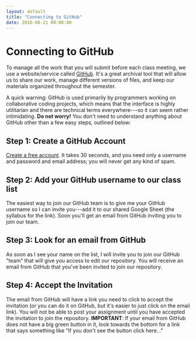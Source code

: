 ```yaml
---
layout: default
title: "Connecting to GitHub"
date: 2016-08-21 00:00:00
---
```

# Connecting to GitHub

To manage all the work that you will submit before each class meeting, we use a website/service called [GitHub](http://github.com). It's a great archival tool that will allow us to share our work, manage different versions of files, and keep our materials organized throughout the semester.

A quick warning: GitHub is used primarily by programmers working on collaborative coding projects, which means that the interface is highly utilitarian and there are technical terms everywhere---so it can seem rather intimidating. **Do not worry!** You don't need to understand anything about GitHub other than a few easy steps, outlined below:

## Step 1: Create a GitHub Account
[Create a free account](https://github.com/join). It takes 30 seconds, and you need only a username and password and email address; you will never get any kind of spam.

## Step 2: Add your GitHub username to our class list
The easiest way to join our GitHub team is to give me your GitHub username so I can invite you---add it to our shared Google Sheet (the syllabus for the link). Soon you'll get an email from GitHub inviting you to join our team.

## Step 3: Look for an email from GitHub
As soon as I see your name on the list, I will invite you to join our GitHub "team" that will give you access to edit our repository. You will receive an email from GitHub that you've been invited to join our repository.

## Step 4: Accept the Invitation
The email from GitHub will have a link you need to click to accept the invitation (or you can do it on GitHub, but it's easier to just click on the email link). You will not be able to post your assignment until you have accepted the invitation to join the repository. **IMPORTANT**: If your email from GitHub does not have a big green button in it, look towards the bottom for a link that says something like "If you don't see the button click here..."
